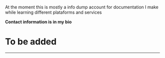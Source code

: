 At the moment this is mostly a info dump account for documentation I make while learning different plataforms and services

**Contact information is in my bio**


# To be added

----









